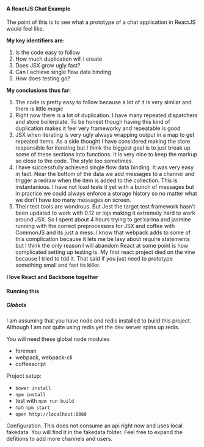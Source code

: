 #### A ReactJS Chat Example

The point of this is to see what a prototype of a chat application in ReactJS would feel like.

**My key identifiers are:**

1. Is the code easy to follow
2. How much duplication will I create
3. Does JSX grow ugly fast?
4. Can I achieve single flow data binding
5. How does testing go?

**My conclusions thus far:**

1. The code is pretty easy to follow because a lot of it is very similar and there is little *magic*
2. Right now there is a lot of duplication. I have many repeated dispatchers and store boilerplate. To be honest though having this kind of duplication makes it feel very frameworky and repeatable is good
3. JSX when iterating is very ugly always wrapping output in a map to get repeated items. As a side thought I have considered making the store responsible for iterating but I think the biggest goal is to just break up some of these sections into functions. It is very nice to keep the markup so close to the code. The style too sometimes.
4. I have successfully achieved single flow data binding. It was very easy in fact. Near the bottom of the data we add messages to a channel and trigger a redraw when the item is added to the collection. This is instantanious. I have not load tests it yet with a bunch of messages but in practice we could always enforce a storage history so no matter what we don't have too many messages on screen.
5. Their test tools are wondrous. But Jest the target test framework hasn’t been updated to work with 0.12 or iojs making it extremely hard to work around JSX. So I spent about 4 hours trying to get karma and jasmine running with the correct preprocessors for JSX and coffee with CommonJS and its just a mess. I know that webpack adds to some of this complication because it lets me be lasy about require statements but I think the only reason I will abandom React at some point is how complicated setting up testing is. My first react project died on the vine because I tried to tdd it. That said if you just need to prototype something small and fast its killer.

**I love React and Backbone together**

#### Running this

##### Globals
I am assuming that you have node and redis installed to build this project. Although I am not quite using redis yet the dev server spins up redis.

You will need these global node modules
- foreman
- webpack, webpack-cli
- coffeescript

Project setup:

- `bower install`
- `npm install`
- test with `npm run build`
- run `npm start`
- `open http://localhost:8080`

Configuration. This does not consume an api right now and uses local fakedata. You will find it in the fakedata folder. Feel free to expand the defitions to add more channels and users. 
